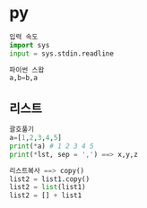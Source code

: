 # py
```python
입력 속도
import sys
input = sys.stdin.readline

파이썬 스왑
a,b=b,a  
```


## 리스트
```python
괄호풀기
a=[1,2,3,4,5]
print(*a) # 1 2 3 4 5
print(*lst, sep = ',') ==> x,y,z

리스트복사 ==> copy()
list2 = list1.copy()
list2 = list(list1)
list2 = [] + list1


```



